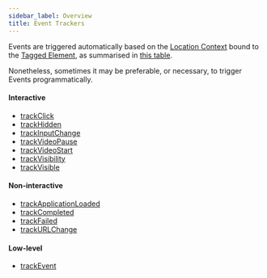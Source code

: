 ```yaml
---
sidebar_label: Overview
title: Event Trackers
---
```


Events are triggered automatically based on the [Location Context](/taxonomy/reference/location-contexts/overview.md) bound to the [Tagged Element](/tracking/core-concepts/tagging.md#tagged-elements), as summarised in [this table](/tracking/api-reference/locationTaggers/tagLocation.md#events).

Nonetheless, sometimes it may be preferable, or necessary, to trigger Events programmatically.

#### Interactive
- [trackClick](/tracking/api-reference/eventTrackers/trackClick.md)
- [trackHidden](/tracking/api-reference/eventTrackers/trackHidden.md)
- [trackInputChange](/tracking/api-reference/eventTrackers/trackInputChange.md)
- [trackVideoPause](/tracking/api-reference/eventTrackers/trackVideoPause.md)
- [trackVideoStart](/tracking/api-reference/eventTrackers/trackVideoStart.md)
- [trackVisibility](/tracking/api-reference/eventTrackers/trackVisibility.md)
- [trackVisible](/tracking/api-reference/eventTrackers/trackVisible.md)

#### Non-interactive
- [trackApplicationLoaded](/tracking/api-reference/eventTrackers/trackApplicationLoaded.md)
- [trackCompleted](/tracking/api-reference/eventTrackers/trackCompleted.md)
- [trackFailed](/tracking/api-reference/eventTrackers/trackFailed.md)
- [trackURLChange](/tracking/api-reference/eventTrackers/trackURLChange.md)

#### Low-level
- [trackEvent](/tracking/api-reference/eventTrackers/trackEvent.md)
